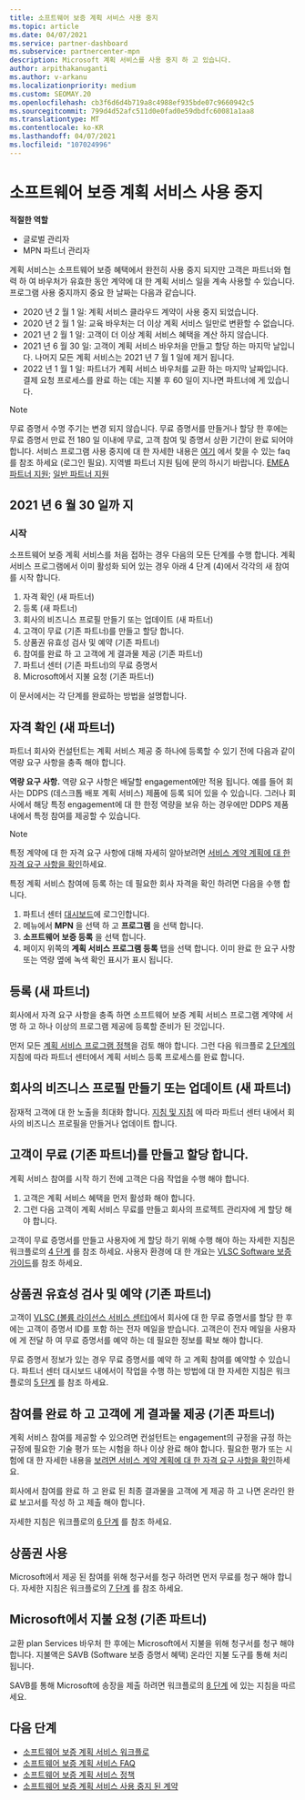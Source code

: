 ```yaml
---
title: 소프트웨어 보증 계획 서비스 사용 중지
ms.topic: article
ms.date: 04/07/2021
ms.service: partner-dashboard
ms.subservice: partnercenter-mpn
description: Microsoft 계획 서비스를 사용 중지 하 고 있습니다.
author: arpithakanuganti
ms.author: v-arkanu
ms.localizationpriority: medium
ms.custom: SEOMAY.20
ms.openlocfilehash: cb3f6d6d4b719a8c4988ef935bde07c9660942c5
ms.sourcegitcommit: 799d4d52afc511d0e0fad0e59dbdfc60081a1aa8
ms.translationtype: MT
ms.contentlocale: ko-KR
ms.lasthandoff: 04/07/2021
ms.locfileid: "107024996"
---
```

# <a name="software-assurance-planning-services-retirement"></a>소프트웨어 보증 계획 서비스 사용 중지

**적절한 역할**

- 글로벌 관리자
- MPN 파트너 관리자


계획 서비스는 소프트웨어 보증 혜택에서 완전히 사용 중지 되지만 고객은 파트너와 협력 하 여 바우처가 유효한 동안 계약에 대 한 계획 서비스 일을 계속 사용할 수 있습니다. 프로그램 사용 중지까지 중요 한 날짜는 다음과 같습니다. 

- 2020 년 2 월 1 일: 계획 서비스 클라우드 계약이 사용 중지 되었습니다.  
- 2020 년 2 월 1 일: 교육 바우처는 더 이상 계획 서비스 일만로 변환할 수 없습니다.  
- 2021 년 2 월 1 일: 고객이 더 이상 계획 서비스 혜택을 계산 하지 않습니다. 
- 2021 년 6 월 30 일: 고객이 계획 서비스 바우처을 만들고 할당 하는 마지막 날입니다. 나머지 모든 계획 서비스는 2021 년 7 월 1 일에 제거 됩니다.
- 2022 년 1 월 1 일: 파트너가 계획 서비스 바우처를 교환 하는 마지막 날짜입니다. 결제 요청 프로세스를 완료 하는 데는 지불 후 60 일이 지나면 파트너에 게 있습니다.  

>[!NOTE]
>무료 증명서 수명 주기는 변경 되지 않습니다. 무료 증명서를 만들거나 할당 한 후에는 무료 증명서 만료 전 180 일 이내에 무료, 고객 참여 및 증명서 상환 기간이 완료 되어야 합니다.  서비스 프로그램 사용 중지에 대 한 자세한 내용은 [여기](https://partner.microsoft.com/resources/collection/software-assurance-benefit-changes#/) 에서 찾을 수 있는 faq를 참조 하세요 (로그인 필요).  지역별 파트너 지원 팀에 문의 하시기 바랍니다. [EMEA 파트너 지원](mailto:savoucher@msdirectservices.com); [일반 파트너 지원](https://partner.microsoft.com/dashboard/support/servicerequests)

## <a name="until-june-30-2021"></a>2021 년 6 월 30 일까 지

### <a name="get-started"></a>시작

소프트웨어 보증 계획 서비스를 처음 접하는 경우 다음의 모든 단계를 수행 합니다. 계획 서비스 프로그램에서 이미 활성화 되어 있는 경우 아래 4 단계 (4)에서 각각의 새 참여를 시작 합니다.

1. 자격 확인 (새 파트너)
2. 등록 (새 파트너)
3. 회사의 비즈니스 프로필 만들기 또는 업데이트 (새 파트너)
4. 고객이 무료 (기존 파트너)를 만들고 할당 합니다.
5. 상품권 유효성 검사 및 예약 (기존 파트너)
6. 참여를 완료 하 고 고객에 게 결과물 제공 (기존 파트너)
7. 파트너 센터 (기존 파트너)의 무료 증명서
8. Microsoft에서 지불 요청 (기존 파트너)

이 문서에서는 각 단계를 완료하는 방법을 설명합니다.

## <a name="verify-eligibility-new-partners"></a>자격 확인 (새 파트너)

파트너 회사와 컨설턴트는 계획 서비스 제공 중 하나에 등록할 수 있기 전에 다음과 같이 역량 요구 사항을 충족 해야 합니다.

**역량 요구 사항.** 역량 요구 사항은 배달할 engagement에만 적용 됩니다. 예를 들어 회사는 DDPS (데스크톱 배포 계획 서비스) 제품에 등록 되어 있을 수 있습니다. 그러나 회사에서 해당 특정 engagement에 대 한 한정 역량을 보유 하는 경우에만 DDPS 제품 내에서 특정 참여를 제공할 수 있습니다.

>[!NOTE]
> 특정 계약에 대 한 자격 요구 사항에 대해 자세히 알아보려면 [서비스 계약 계획에 대 한 자격 요구 사항을 확인](software-assurance-dps-requirements.md)하세요.

특정 계획 서비스 참여에 등록 하는 데 필요한 회사 자격을 확인 하려면 다음을 수행 합니다.

1. 파트너 센터 [대시보드](https://partner.microsoft.com/dashboard/home)에 로그인합니다.
2. 메뉴에서 **MPN** 을 선택 하 고 **프로그램** 을 선택 합니다.
3. **소프트웨어 보증 등록** 을 선택 합니다.
4. 페이지 위쪽의 **계획 서비스 프로그램 등록** 탭을 선택 합니다. 이미 완료 한 요구 사항 또는 역량 옆에 녹색 확인 표시가 표시 됩니다.

## <a name="enroll-new-partners"></a>등록 (새 파트너)

회사에서 자격 요구 사항을 충족 하면 소프트웨어 보증 계획 서비스 프로그램 계약에 서명 하 고 하나 이상의 프로그램 제공에 등록할 준비가 된 것입니다.

먼저 모든 [계획 서비스 프로그램 정책](https://go.microsoft.com/fwlink/?linkid=2115984)을 검토 해야 합니다. 그런 다음 워크플로 [2 단계의](https://go.microsoft.com/fwlink/?linkid=2115983) 지침에 따라 파트너 센터에서 계획 서비스 등록 프로세스를 완료 합니다.


## <a name="create-or-update-your-companys-business-profile-new-partners"></a>회사의 비즈니스 프로필 만들기 또는 업데이트 (새 파트너)

잠재적 고객에 대 한 노출을 최대화 합니다. [지침 및 지침](create-a-marketing-profile.md) 에 따라 파트너 센터 내에서 회사의 비즈니스 프로필을 만들거나 업데이트 합니다.

## <a name="customer-creates-and-assigns-voucher-existing-partners"></a>고객이 무료 (기존 파트너)를 만들고 할당 합니다.

계획 서비스 참여를 시작 하기 전에 고객은 다음 작업을 수행 해야 합니다.

1. 고객은 계획 서비스 혜택을 먼저 활성화 해야 합니다.
2. 그런 다음 고객이 계획 서비스 무료를 만들고 회사의 프로젝트 관리자에 게 할당 해야 합니다.

고객이 무료 증명서를 만들고 사용자에 게 할당 하기 위해 수행 해야 하는 자세한 지침은 워크플로의 [4 단계](https://go.microsoft.com/fwlink/?linkid=2115983) 를 참조 하세요. 사용자 환경에 대 한 개요는 [VLSC Software 보증 가이드](https://download.microsoft.com/download/A/7/D/A7D04694-1B1E-4B18-918F-0EDCD43BA2E5/VLSC-Software-Assurance-Guide_en-US.pdf)를 참조 하세요.

## <a name="validate-and-reserve-voucher-existing-partners"></a>상품권 유효성 검사 및 예약 (기존 파트너)

고객이 [VLSC (볼륨 라이선스 서비스 센터)](https://www.microsoft.com/Licensing/servicecenter/default.aspx)에서 회사에 대 한 무료 증명서를 할당 한 후에는 고객이 증명서 ID를 포함 하는 전자 메일을 받습니다. 고객은이 전자 메일을 사용자에 게 전달 하 여 무료 증명서를 예약 하는 데 필요한 정보를 확보 해야 합니다.

무료 증명서 정보가 있는 경우 무료 증명서를 예약 하 고 계획 참여를 예약할 수 있습니다. 파트너 센터 대시보드 내에서이 작업을 수행 하는 방법에 대 한 자세한 지침은 워크플로의 [5 단계](https://go.microsoft.com/fwlink/?linkid=2115983) 를 참조 하세요.

## <a name="complete-engagement-and-provide-deliverables-to-your-customer-existing-partners"></a>참여를 완료 하 고 고객에 게 결과물 제공 (기존 파트너)

계획 서비스 참여를 제공할 수 있으려면 컨설턴트는 engagement의 규정을 규정 하는 규정에 필요한 기술 평가 또는 시험을 하나 이상 완료 해야 합니다. 필요한 평가 또는 시험에 대 한 자세한 내용을 [보려면 서비스 계약 계획에 대 한 자격 요구 사항을 확인](software-assurance-dps-requirements.md)하세요.

회사에서 참여를 완료 하 고 완료 된 최종 결과물을 고객에 게 제공 하 고 나면 온라인 완료 보고서를 작성 하 고 제출 해야 합니다.

자세한 지침은 워크플로의 [6 단계](https://go.microsoft.com/fwlink/?linkid=2115983) 를 참조 하세요.

## <a name="redeem-voucher"></a>상품권 사용

Microsoft에서 제공 된 참여를 위해 청구서를 청구 하려면 먼저 무료를 청구 해야 합니다. 자세한 지침은 워크플로의 [7 단계](https://go.microsoft.com/fwlink/?linkid=2115983) 를 참조 하세요.

## <a name="request-payment-from-microsoft-existing-partners"></a>Microsoft에서 지불 요청 (기존 파트너)

교환 plan Services 바우처 한 후에는 Microsoft에서 지불을 위해 청구서를 청구 해야 합니다. 지불액은 SAVB (Software 보증 증명서 혜택) 온라인 지불 도구를 통해 처리 됩니다.

SAVB를 통해 Microsoft에 송장을 제출 하려면 워크플로의 [8 단계](https://go.microsoft.com/fwlink/?linkid=2115983) 에 있는 지침을 따르세요.

## <a name="next-steps"></a>다음 단계

- [소프트웨어 보증 계획 서비스 워크플로](https://go.microsoft.com/fwlink/?linkid=2115983)
- [소프트웨어 보증 계획 서비스 FAQ](https://go.microsoft.com/fwlink/?linkid=2116077)
- [소프트웨어 보증 계획 서비스 정책](https://go.microsoft.com/fwlink/?linkid=2115984)
- [소프트웨어 보증 계획 서비스 사용 중지 된 계약](https://query.prod.cms.rt.microsoft.com/cms/api/am/binary/RE4sln9)
